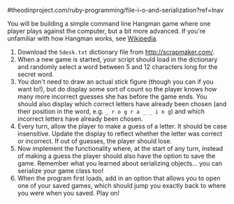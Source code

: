 #theodinproject.com/ruby-programming/file-i-o-and-serialization?ref=lnav


<p>You will be building a simple command line Hangman game where one player plays against the computer, but a bit more advanced.  If you&#39;re unfamiliar with how Hangman works, see <a href="http://en.wikipedia.org/wiki/Hangman_(game)">Wikipedia</a>.</p>

<ol>
<li>Download the <code>5desk.txt</code> dictionary file from <a href="http://scrapmaker.com/view/twelve-dicts/5desk.txt">http://scrapmaker.com/</a>.</li>
<li>When a new game is started, your script should load in the dictionary and randomly select a word between 5 and 12 characters long for the secret word.</li>
<li>You don&#39;t need to draw an actual stick figure (though you can if you want to!), but do display some sort of count so the player knows how many more incorrect guesses she has before the game ends.  You should also display which correct letters have already been chosen (and their position in the word, e.g. <code>_ r o g r a _ _ i n g</code>) and which incorrect letters have already been chosen.</li>
<li>Every turn, allow the player to make a guess of a letter.  It should be case insensitive.  Update the display to reflect whether the letter was correct or incorrect.  If out of guesses, the player should lose.</li>
<li>Now implement the functionality where, at the start of any turn, instead of making a guess the player should also have the option to save the game.  Remember what you learned about serializing objects... you can serialize your game class too!</li>
<li>When the program first loads, add in an option that allows you to open one of your saved games, which should jump you exactly back to where you were when you saved.  Play on!</li>
